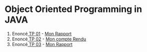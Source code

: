 # Object Oriented Programming in JAVA

1. Enoncé[ TP 01](Arrays%20and%20Strings/les%20tableaux%20et%20les%20chaines%20de%20caractères.pdf) -  [Mon Rapport](Arrays%20and%20Strings/README.md)
2. Enoncé[ TP 02](Inheritance,%20Overriding,%20Polymorphism,%20Abstract%20classes,%20and%20Interfaces/AP%20-%20Héritage-%20Redéfinition%20-%20Polymorphisme%20-%20Classes%20abstraites%20et%20interfaces.pdf) -  [Mon compte Rendu](Inheritance,%20Overriding,%20Polymorphism,%20Abstract%20classes,%20and%20Interfaces/README.md)
3. Enoncé[ TP 03](Gestion%20des%20exceptions/Gestion%20des%20exceptions.pdf) - [Mon Rapport](Gestion%20des%20exceptions/README.md) 